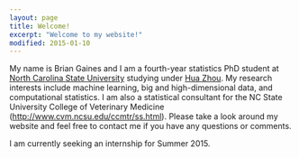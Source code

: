 ```yaml
---
layout: page
title: Welcome!
excerpt: "Welcome to my website!"
modified: 2015-01-10
---
```


My name is Brian Gaines and I am a fourth-year statistics PhD student at [North Carolina State University](http://www.ncsu.edu) studying under [Hua Zhou](http://hua-zhou.github.io/).  My research interests include machine learning, big and high-dimensional data, and computational statistics.  I am also a statistical consultant for the NC State University College of Veterinary Medicine (http://www.cvm.ncsu.edu/ccmtr/ss.html).  Please take a look around my website and feel free to contact me if you have any questions or comments.

I am currently seeking an internship for Summer 2015. 